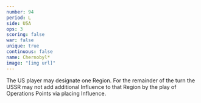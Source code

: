 ```yaml
---
number: 94
period: L
side: USA
ops: 3
scoring: false
war: false
unique: true
continuous: false
name: Chernobyl*
image: "[img url]"
---
```

The US player may designate one Region. For the remainder of the turn the USSR may not add additional Influence to that Region by the play of Operations Points via placing Influence.
